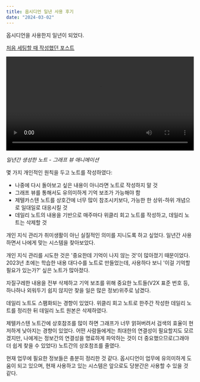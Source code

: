```yaml
---
title: 옵시디언 일년 사용 후기
date: "2024-03-02"
---
```


옵시디언을 사용한지 일년이 되었다.

[처음 세팅할 때 작성했던 포스트](/blog/20230326)

<video width="100%" controls>
  <source src="/image/2024-03-02/obsidian-1year.mp4" type="video/mp4">
</video>

_일년간 생성한 노트 - 그래프 뷰 애니메이션_

몇 가지 개인적인 원칙을 두고 노트를 작성하였다:
- 나중에 다시 돌아보고 싶은 내용이 아니라면 노트로 작성하지 말 것
- 그래프 뷰를 통해서도 유의미하게 기억 보조가 가능해야 함
- 제텔카스텐 노트를 상호간에 너무 많이 참조시키보다, 가능한 한 상위-하위 개념으로 일대일로 대응시킬 것
- 데일리 노트의 내용을 기반으로 매주마다 위클리 회고 노트를 작성하고, 데일리 노트는 삭제할 것

개인 지식 관리가 취미생활이 아닌 실질적인 의미를 지니도록 하고 싶었다. 일년간 사용하면서 나에게 맞는 시스템을 찾아보았다.

개인 지식 관리를 시도한 것은 '중요한데 기억이 나지 않는 것'이 많아졌기 때문이었다.
2023년 초에는 학습한 내용 대다수를 노트로 만들었는데, 사용하다 보니 '이걸 기억할 필요가 있는가?' 싶은 노트가 많아졌다.

자질구레한 내용을 전부 삭제하고 기억 보조를 위해 중요한 노트들(V2X 표준 번호 등, 하나하나 외워두기 쉽지 않지만 찾을 일은 많은 정보)위주로 남겼다.

데일리 노트도 스팸화되는 경향이 있었다. 위클리 회고 노트로 한주간 작성한 데일리 노트를 정리한 뒤 데일리 노트 원본은 삭제하였다.

제텔카스텐 노트간에 상호참조를 많이 하면 그래프가 너무 얽혀버려서 검색의 효율이 현저하게 낮아지는 경향이 있었다. 
어떤 사람들에게는 최대한의 연결성이 필요할지도 모르겠지만, 나에게는 정보간의 연결성을 명료하게 파악하는 것이 더 중요했으므로(그래야 더 쉽게 찾을 수 있었다) 노트간의 상호참조를 줄였다.

현재 업무에 필요한 정보들은 충분히 정리한 것 같다. 옵시디언이 업무에 유의미하게 도움이 되고 있으며, 현재 사용하고 있는 시스템은 앞으로도 당분간은 사용할 수 있을 것 같다.

